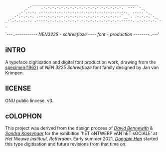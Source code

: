 

                _______________________________________________
             _-'    .-.-.-.-.-.-.-.-.-.-.-.-.-.-.-.-.-.-.  --- `-_
          _-'.-.-. .---.-.-.-.-.-.-.-.-.-.-.-.-.-.-.-.-.--.  .-.-.`-_
       _-'.-.-.-. .---.-.-.-.-.-.-.-.-.-.-.-.-.-.-.-.-.-`__`. .-.-.-.`-_
    _-'.-.-.-.-. .-----.-.-.-.-.-.-.-.-.-.-.-.-.-.-.-.-.-----. .-.-.-.-.`-_


`---._.----------- NEN3225 - schreefloze ---- font - production --------._.---'



## iNTRO
A typeface digitisation and digital font production work, drawing from the [specimen(1962)](https://www.nen.nl/en/nen-3225-1962-nl-6541) of *NEN 3225 Schreefloze* font family designed by Jan van Krimpen.

## lICENSE
GNU public lincese, v3.

## cOLOPHON
This project was derived from the design process of [*David Bennewith*](https://colophon.info/) & [*Sandra Kassenaar*](https://www.sandrakassenaar.com/) for the exhibition 'hET oNTWERP vAN hET sOCIALE' at *Het Nieuwe Instituut, Rotterdam*. Early summer 2021, [*Dongbin Han*](https://openboek.info/) started this type digitisation and future revisions from that time on. 

